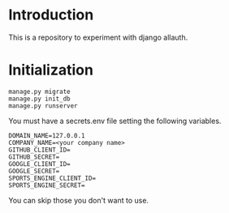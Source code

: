 # Introduction
This is a repository to experiment with django allauth. 

# Initialization
```
manage.py migrate
manage.py init_db
manage.py runserver
```
You must have a secrets.env file setting the following variables.

```
DOMAIN_NAME=127.0.0.1
COMPANY_NAME=<your company name>
GITHUB_CLIENT_ID=
GITHUB_SECRET=
GOOGLE_CLIENT_ID=
GOOGLE_SECRET=
SPORTS_ENGINE_CLIENT_ID=
SPORTS_ENGINE_SECRET=
```

You can skip those you don't want to use.
